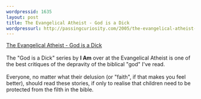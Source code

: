 ```yaml
---
wordpressid: 1635
layout: post
title: The Evangelical Atheist - God is a Dick
wordpressurl: http://passingcuriosity.com/2005/the-evangelical-atheist-god-is-a-dick/
---
```

<a href="http://evangelicalatheist.com/category/god-is-a-dick/">The Evangelical Atheist - God is a Dick</a>
<br />
<br />The "God is a Dick" series by <b>I Am</b> over at the Evangelical Atheist is one of the best critiques of the depravity of the biblical "god" I've read.
<br />
<br />Everyone, no matter what their delusion (or "faith", if that makes you feel better), should read these stories, if only to realise that children need to be protected from the filth in the bible.

